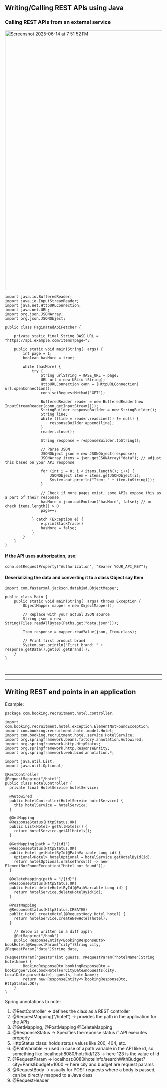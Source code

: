 ## Writing/Calling REST APIs using Java

### Calling REST APIs from an external service
<img width="834" alt="Screenshot 2025-06-14 at 7 51 52 PM" src="https://github.com/user-attachments/assets/3fbeb6cd-3531-441b-841f-db0c11c4b046" />

```
import java.io.BufferedReader;
import java.io.InputStreamReader;
import java.net.HttpURLConnection;
import java.net.URL;
import org.json.JSONArray;
import org.json.JSONObject;

public class PaginatedApiFetcher {

    private static final String BASE_URL = "https://api.example.com/items?page=";

    public static void main(String[] args) {
        int page = 1;
        boolean hasMore = true;

        while (hasMore) {
            try {
                String urlString = BASE_URL + page;
                URL url = new URL(urlString);
                HttpURLConnection conn = (HttpURLConnection) url.openConnection();
                conn.setRequestMethod("GET");

                BufferedReader reader = new BufferedReader(new InputStreamReader(conn.getInputStream()));
                StringBuilder responseBuilder = new StringBuilder();
                String line;
                while ((line = reader.readLine()) != null) {
                    responseBuilder.append(line);
                }
                reader.close();

                String response = responseBuilder.toString();

                // Parse JSON
                JSONObject json = new JSONObject(response);
                JSONArray items = json.getJSONArray("data"); // adjust this based on your API response

                for (int i = 0; i < items.length(); i++) {
                    JSONObject item = items.getJSONObject(i);
                    System.out.println("Item: " + item.toString());
                }

                // Check if more pages exist, some APIs expose this as a part of their response
                hasMore = json.optBoolean("hasMore", false); // or check items.length() > 0
                page++;

            } catch (Exception e) {
                e.printStackTrace();
                hasMore = false;
            }
        }
    }
}
```

#### If the API uses authorization, use:
```
conn.setRequestProperty("Authorization", "Bearer YOUR_API_KEY");
```

#### Deserializing the data and converting it to a class Object say Item
```
import com.fasterxml.jackson.databind.ObjectMapper;

public class Main {
    public static void main(String[] args) throws Exception {
        ObjectMapper mapper = new ObjectMapper();

        // Replace with your actual JSON source
        String json = new String(Files.readAllBytes(Paths.get("data.json")));

        Item response = mapper.readValue(json, Item.class);

        // Print first product brand
        System.out.println("First brand: " + response.getData().get(0).getBrand());
    }
}
```

<br>

---
---

## Writing REST end points in an application

Example:
```
package com.booking.recruitment.hotel.controller;

import com.booking.recruitment.hotel.exception.ElementNotFoundException;
import com.booking.recruitment.hotel.model.Hotel;
import com.booking.recruitment.hotel.service.HotelService;
import org.springframework.beans.factory.annotation.Autowired;
import org.springframework.http.HttpStatus;
import org.springframework.http.ResponseEntity;
import org.springframework.web.bind.annotation.*;

import java.util.List;
import java.util.Optional;

@RestController
@RequestMapping("/hotel")
public class HotelController {
  private final HotelService hotelService;

  @Autowired
  public HotelController(HotelService hotelService) {
    this.hotelService = hotelService;
  }

  @GetMapping
  @ResponseStatus(HttpStatus.OK)
  public List<Hotel> getAllHotels() {
    return hotelService.getAllHotels();
  }

  @GetMapping(path = "/{id}")
  @ResponseStatus(HttpStatus.OK)
  public Hotel getHotelById(@PathVariable Long id) {
    Optional<Hotel> hotelOptional = hotelService.getHotelById(id);
    return hotelOptional.orElseThrow(() -> new ElementNotFoundException("Hotel not found"));
  }

  @DeleteMapping(path = "/{id}")
  @ResponseStatus(HttpStatus.OK)
  public Hotel deleteHotelById(@PathVariable Long id) {
    return hotelService.deleteHotelById(id);
  }

  @PostMapping
  @ResponseStatus(HttpStatus.CREATED)
  public Hotel createHotel(@RequestBody Hotel hotel) {
    return hotelService.createNewHotel(hotel);
  }

    // Below is written in a diff appln
    @GetMapping("/book")
    public ResponseEntity<BookingResponseDto> bookHotel(@RequestParam("city")String city, @RequestParam("date")String date,
                                                        @RequestParam("guests")int guests, @RequestParam("hotelName")String hotelName) {
        BookingResponseDto bookingResponseDto = bookingService.bookHotelForCityDateAndGuests(city, LocalDate.parse(date), guests, hotelName);
        return new ResponseEntity<>(bookingResponseDto, HttpStatus.OK);
    }
}

```
Spring annotations to note:
1. @RestController -> defines the class as a REST controller
2. @RequestMapping("/hotel") -> provides the path in the application for the APIs
3. @GetMapping, @PostMapping @DeleteMapping
4. @ResponseStatus -> Specifies the reponse status if API executes properly
5. HttpStatus class: holds status values like 200, 404, etc.
6. @PathVariable -> used in case of a path variable in the API like id, so something like localhost:8080/hotel/id/123 -> here 123 is the value of id
7. @RequestParam -> localhost:8080/hotelInfo/searchWithBudget?city=Paris&budget=1000 -> here city and budget are request params
8. @RequestBody -> usually for POST requests where a body is passed, can be directly mapped to a Java class
9. @RequestHeader 

